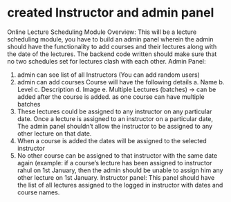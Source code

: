 # created Instructor and admin panel

Online Lecture Scheduling Module
Overview: This will be a lecture scheduling module, you have to build an admin
panel wherein the admin should have the functionality to add courses and their
lectures along with the date of the lectures. The backend code written should make
sure that no two schedules set for lectures clash with each other.
Admin Panel:

1. admin can see list of all Instructors (You can add random users)
2. admin can add courses
   Course will have the following details
   a. Name
   b. Level
   c. Description
   d. Image
   e. Multiple Lectures (batches) -> can be added after the course is added.
   as one course can have multiple batches
3. These lectures could be assigned to any instructor on any particular date.
   Once a lecture is assigned to an instructor on a particular date, The admin
   panel shouldn’t allow the instructor to be assigned to any other lecture on that
   date.
4. When a course is added the dates will be assigned to the selected instructor
5. No other course can be assigned to that instructor with the same date again
   (example: if a course’s lecture has been assigned to instructor rahul on 1st
   January, then the admin should be unable to assign him any other lecture on
   1st January.
   Instructor panel: This panel should have the list of all lectures assigned to the logged
   in instructor with dates and course names.

